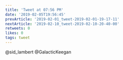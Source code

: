 ```yaml
---
title: 'Tweet at 07:56 PM'
date: '2019-02-05T19:56:45'
prevArticle: '2019-02-01_tweet-2019-02-01-19-17-11'
nextArticle: '2019-02-10_tweet-2019-02-10-20-40-00'
retweets: 0
likes: 0
tags: tweet
---
```

@sid_lambert @GalacticKeegan